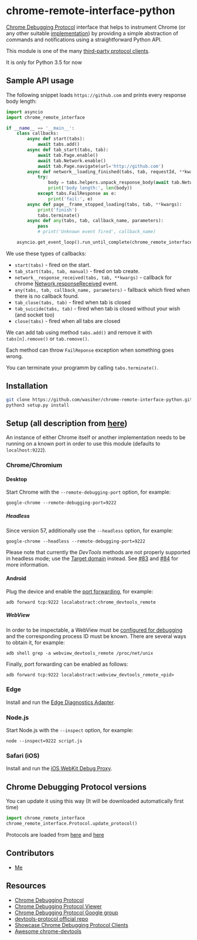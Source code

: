 chrome-remote-interface-python
=======================

[Chrome Debugging Protocol] interface that helps to instrument Chrome (or any
other suitable [implementation](#implementations)) by providing a simple
abstraction of commands and notifications using a straightforward Python
API.

This module is one of the many [third-party protocol clients][3rd-party].

It is only for Python 3.5 for now

[3rd-party]: https://developer.chrome.com/devtools/docs/debugging-clients#chrome-remote-interface

Sample API usage
----------------

The following snippet loads `https://github.com` and prints every response body length:

```python
import asyncio
import chrome_remote_interface

if __name__ == '__main__':
    class callbacks:
        async def start(tabs):
            await tabs.add()
        async def tab_start(tabs, tab):
            await tab.Page.enable()
            await tab.Network.enable()
            await tab.Page.navigate(url='http://github.com')
        async def network__loading_finished(tabs, tab, requestId, **kwargs):
            try:
                body = tabs.helpers.unpack_response_body(await tab.Network.get_response_body(requestId=requestId))
                print('body length:', len(body))
            except tabs.FailResponse as e:
                print('fail:', e)
        async def page__frame_stopped_loading(tabs, tab, **kwargs):
            print('finish')
            tabs.terminate()
        async def any(tabs, tab, callback_name, parameters):
            pass
            # print('Unknown event fired', callback_name)

    asyncio.get_event_loop().run_until_complete(chrome_remote_interface.Tabs.run('localhost', 9222, callbacks))
```

We use these types of callbacks:
* ```start(tabs)``` - fired on the start.
* ```tab_start(tabs, tab, manual)``` - fired on tab create.
* ```network__response_received(tabs, tab, **kwargs)``` - callback for chrome [Network.responseReceived](https://chromedevtools.github.io/devtools-protocol/tot/Network/#event-responseReceived) event.
* ```any(tabs, tab, callback_name, parameters)``` - fallback which fired when there is no callback found.
* ```tab_close(tabs, tab)``` - fired when tab is closed
* ```tab_suicide(tabs, tab)``` - fired when tab is closed without your wish (and socket too)
* ```close(tabs)``` - fired when all tabs are closed

We can add tab using method ```tabs.add()``` and remove it with ```tabs[n].remove()``` or ```tab.remove()```.

Each method can throw ```FailReponse``` exception when something goes wrong.

You can terminate your programm by calling ```tabs.terminate()```.

Installation
------------

```bash
git clone https://github.com/wasiher/chrome-remote-interface-python.git
python3 setup.py install
```

Setup (all description from [here](https://github.com/cyrus-and/chrome-remote-interface))
-----

An instance of either Chrome itself or another implementation needs to be
running on a known port in order to use this module (defaults to
`localhost:9222`).

### Chrome/Chromium

#### Desktop

Start Chrome with the `--remote-debugging-port` option, for example:

    google-chrome --remote-debugging-port=9222

##### Headless

Since version 57, additionally use the `--headless` option, for example:

    google-chrome --headless --remote-debugging-port=9222

Please note that currently the *DevTools* methods are not properly supported in
headless mode; use the [Target domain] instead. See [#83] and [#84] for more
information.

[#83]: https://github.com/cyrus-and/chrome-remote-interface/issues/83
[#84]: https://github.com/cyrus-and/chrome-remote-interface/issues/84
[Target domain]: https://chromedevtools.github.io/debugger-protocol-viewer/tot/Target/

#### Android

Plug the device and enable the [port forwarding][adb], for example:

    adb forward tcp:9222 localabstract:chrome_devtools_remote

[adb]: https://developer.chrome.com/devtools/docs/remote-debugging-legacy

##### WebView

In order to be inspectable, a WebView must
be [configured for debugging][webview] and the corresponding process ID must be
known. There are several ways to obtain it, for example:

    adb shell grep -a webview_devtools_remote /proc/net/unix

Finally, port forwarding can be enabled as follows:

    adb forward tcp:9222 localabstract:webview_devtools_remote_<pid>

[webview]: https://developers.google.com/web/tools/chrome-devtools/remote-debugging/webviews#configure_webviews_for_debugging

### Edge

Install and run the [Edge Diagnostics Adapter][edge-adapter].

[edge-adapter]: https://github.com/Microsoft/edge-diagnostics-adapter

### Node.js

Start Node.js with the `--inspect` option, for example:

    node --inspect=9222 script.js

### Safari (iOS)

Install and run the [iOS WebKit Debug Proxy][iwdp].

[iwdp]: https://github.com/google/ios-webkit-debug-proxy

Chrome Debugging Protocol versions
----------------------------------

You can update it using this way (It will be downloaded automatically first time)

```python
import chrome_remote_interface
chrome_remote_interface.Protocol.update_protocol()
```

Protocols are loaded from [here](https://chromium.googlesource.com/chromium/src/+/master/third_party/WebKit/Source/core/inspector/browser_protocol.json) and [here](https://chromium.googlesource.com/chromium/src/+/master/third_party/WebKit/Source/core/inspector/browser_protocol.json)


Contributors
------------

- [Me](https://github.com/wasiher)

Resources
---------

- [Chrome Debugging Protocol]
- [Chrome Debugging Protocol Viewer](https://chromedevtools.github.io/debugger-protocol-viewer/)
- [Chrome Debugging Protocol Google group](https://groups.google.com/forum/#!forum/chrome-debugging-protocol)
- [devtools-protocol official repo](https://github.com/ChromeDevTools/devtools-protocol)
- [Showcase Chrome Debugging Protocol Clients](https://developer.chrome.com/devtools/docs/debugging-clients)
- [Awesome chrome-devtools](https://github.com/ChromeDevTools/awesome-chrome-devtools)

[Chrome Debugging Protocol]: https://developer.chrome.com/devtools/docs/debugger-protocol
